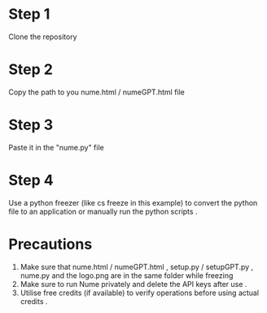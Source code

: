 # Step 1
Clone the repository 

# Step 2
Copy the path to you nume.html / numeGPT.html file 

# Step 3
Paste it in the "nume.py" file

# Step 4
Use a python freezer (like cs freeze in this example) to convert the python file to an application or manually run the python scripts .

# Precautions 
1. Make sure that nume.html / numeGPT.html , setup.py / setupGPT.py , nume.py and the logo.png are in the same folder while freezing 
2. Make sure to run Nume privately and delete the API keys after use . 
3. Utilise free credits (if available) to verify operations before using actual credits .
